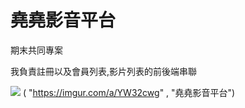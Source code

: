 # 堯堯影音平台

期末共同專案

我負責註冊以及會員列表,影片列表的前後端串聯

![](https://imgur.com/a/YW32cwg.png)
( "https://imgur.com/a/YW32cwg" , "堯堯影音平台")

